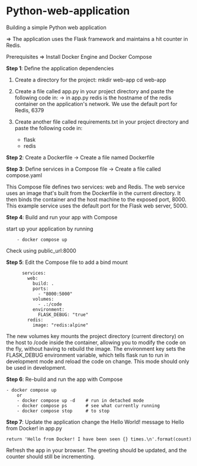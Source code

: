 # Python-web-application
Building a simple Python web application

=> The application uses the Flask framework and maintains a hit counter in Redis.

Prerequisites
=> Install Docker Engine and Docker Compose

**Step 1**: Define the application dependencies

1. Create a directory for the project:
	mkdir web-app
	cd web-app
			
3. Create a file called app.py in your project directory and paste the following code in:
   -> in app.py redis is the hostname of the redis container on the application's network. We use the default port for Redis, 6379
			
4. Create another file called requirements.txt in your project directory and 
paste the following code in:
	- flask
	- redis
			
**Step 2**: Create a Dockerfile
       -> Create a file named Dockerfile

**Step 3**: Define services in a Compose file
        -> Create a file called compose.yaml

This Compose file defines two services: web and Redis.
The web service uses an image that's built from the Dockerfile in the current directory. It then binds the container and the host machine to the exposed port, 8000.
This example service uses the default port for the Flask web server, 5000.
	
**Step 4**: Build and run your app with Compose

start up your application by running 

		- docker compose up
				
Check using public_url:8000
		
**Step 5**: Edit the Compose file to add a bind mount

          services:
            web:
              build: .
              ports:
                - "8000:5000"
              volumes:
                - .:/code
              environment:
                FLASK_DEBUG: "true"
            redis:
              image: "redis:alpine"
	
	
The new volumes key mounts the project directory (current directory) on the host to /code inside the container, allowing you to modify the code on the fly, without having to rebuild the image. The environment key sets the FLASK_DEBUG environment variable, which tells flask run to run in development mode and reload the code on change. This mode should only be used in development.
	
**Step 6**: Re-build and run the app with Compose

	- docker compose up
        or 
    	- docker compose up -d    # run in detached mode
    	- docker compose ps       # see what currently running
    	- docker compose stop     # to stop
		
**Step 7**: Update the application
		    change the Hello World! message to Hello from Docker! in app.py
		
	return 'Hello from Docker! I have been seen {} times.\n'.format(count)

Refresh the app in your browser. The greeting should be updated, and the counter should still be incrementing.

